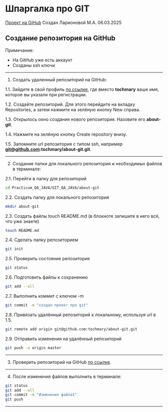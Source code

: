 # Шпаргалка про GIT
[Проект на GiHub](https://github.com/tochmary/about-git/blob/master/README.md)
Создан Ларионовой М.А. 06.03.2025

## Создание репозитория на GitHub
Примечание: 
* На GitHub уже есть аккаунт
* Созданы ssh ключи 

---

1. Создать удаленный репозиторий на GitHub:

1.1. Зайдите в свой профиль [по ссылке](https://github.com/tochmary), где вместо **tochmary** ваше имя, которое вы указали при регистрации.

1.2. Создайте репозиторий. Для этого перейдите на вкладку Repositories, а затем нажмите на зелёную кнопку New справа.

1.3. Открылось окно создания нового репозитория. Назовите его **about-git**.

1.4. Нажмите на зелёную кнопку Create repository внизу.

1.5. Запомните url репозитория с типом ssh, например **git@github.com:tochmary/about-git.git**.

---

2. Создание папки для локального репозитория и необходимых файлов в терминале:

2.1. Перейти в папку для репозиторий

```bash
cd Practicum_QA_JAVA/GIT_QA_JAVA/about-git
```
2.2. Создать папку для локального репозитория

```bash
mkdir about-git
```
2.3. Создать файлы touch README.md (в блокноте запишите в него всё, что уже знаете)

```bash
touch README.md
```
2.4. Сделать папку репозиторием

```bash
git init
```
2.5. Проверить состояние репозитория

```bash
git status
```
2.6. Подготовить файлы к сохранению

```bash
git add --all
```
2.7. Выполнить коммит с ключом -m

```bash
git commit -m "создан проект про git"
```

2.8. Привязать удалённый репозиторий к локальному, используя url в 1.5.

```bash
git remote add origin git@github.com:tochmary/about-git.git
```

2.9. Отправить изменения на удалённый репозиторий

```bash
git push -u origin master
```
---

3. Проверить репозиторий на GitHub [по ссылке](https://github.com/tochmary/about-git).

---

4. После изменения файлов выполнить в терминале:

```bash
git status
git add --all
git commit -m "Изменения файла1"
git push 
```
---
